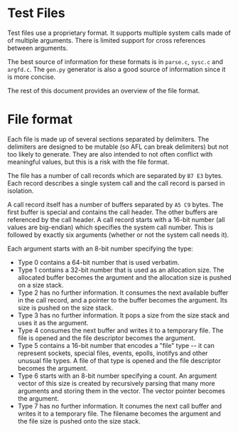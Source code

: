 # Test Files

Test files use a proprietary format.  It supports multiple
system calls made of of multiple arguments.  There is limited
support for cross references between arguments.

The best source of information
for these formats is in `parse.c`, `sysc.c` and `argfd.c`.  The
`gen.py` generator is also a good source of information since it
is more concise.  

The rest of this document provides an overview of the file format.


# File format

Each file is made up of several sections separated by delimiters.
The delimiters are designed to be mutable (so AFL can break delimiters)
but not too likely to generate.  They are also intended to not
often conflict with meaningful values, but this is a risk with the
file format.

The file has a number of call records which are separated by
`B7 E3` bytes.  Each record describes a single system call and
the call record is parsed in isolation.

A call record itself has a number of buffers separated by
`A5 C9` bytes.  The first buffer is special and contains the
call header.  The other buffers are referenced by the call header.
A call record starts with a 16-bit number (all values are big-endian)
which specifies the system call number.  This is followed by
exactly six arguments (whether or not the system call needs it).

Each argument starts with an 8-bit number specifying the type:
* Type 0 contains a 64-bit number that is used verbatim.  
* Type 1 contains a 32-bit number that is used as an allocation
size.  The allocated buffer becomes the argument and the allocation
size is pushed on a size stack.
* Type 2 has no further information. It consumes the next
available buffer in the call record,
and a pointer to the buffer becomes the argument. Its size is pushed
on the size stack.
* Type 3 has no further information. It pops a size from the size
stack and uses it as the argument.
* Type 4 consumes the next buffer and writes it to a temporary file.
The file is opened and the file descriptor becomes the argument.
* Type 5 contains a 16-bit number that encodes a "file" type -- it
can represent sockets, special files, events, epolls, inotifys and
other unusual file types.  A file of that type is opened and
the file descriptor becomes the argument.
* Type 6 starts with an 8-bit number specifying a count.
An argument vector of this size is created by recursively parsing
that many more arguments and storing them in the vector.
The vector pointer becomes the argument.
* Type 7 has no further information. It conumes the next call buffer
and writes it to a temporary file. The filename becomes the argument
and the file size is pushed onto the size stack.

